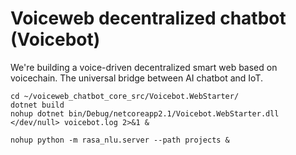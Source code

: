 # Voiceweb decentralized chatbot (Voicebot)

We're building a voice-driven decentralized smart web based on voicechain. 
The universal bridge between AI chatbot and IoT.

```shell
cd ~/voiceweb_chatbot_core_src/Voicebot.WebStarter/
dotnet build
nohup dotnet bin/Debug/netcoreapp2.1/Voicebot.WebStarter.dll </dev/null> voicebot.log 2>&1 &

nohup python -m rasa_nlu.server --path projects &

```
